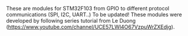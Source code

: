 These are modules for STM32F103 from GPIO to different protocol communications (SPI, I2C, UART..) To be updated!
These modules were developed by following series tutorial from Le Duong (https://www.youtube.com/channel/UCE57LWl4O67VzpuWrZXEdjg).
